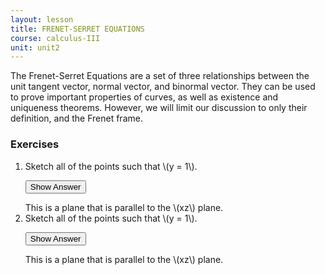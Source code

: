 ```yaml
---
layout: lesson
title: FRENET-SERRET EQUATIONS
course: calculus-III
unit: unit2
---
```


The Frenet-Serret Equations are a set of three relationships between the unit tangent vector, normal vector, and binormal vector. They can be used to prove important properties of curves, as well as existence and uniqueness theorems. However, we will limit our discussion to only their definition, and the Frenet frame.



### Exercises

<ol>
<li> <div> Sketch all of the points such that \(y = 1\). </div>

<button onclick="myFunction('answer2')" class="answerButton">Show Answer</button>
<div  id="answer2" class="answer">
This is a plane that is parallel to the \(xz\) plane. 
</div> </li>
<li> <div> Sketch all of the points such that \(y = 1\). </div>

<button onclick="myFunction('answer2')" class="answerButton">Show Answer</button>
<div  id="answer2" class="answer">
This is a plane that is parallel to the \(xz\) plane. 
</div> </li>
</ol>